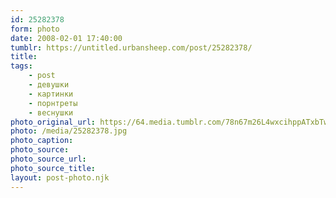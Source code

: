 ```yaml
---
id: 25282378
form: photo
date: 2008-02-01 17:40:00
tumblr: https://untitled.urbansheep.com/post/25282378/
title:
tags:
    - post
    - девушки
    - картинки
    - порнтреты
    - веснушки
photo_original_url: https://64.media.tumblr.com/78n67m26L4wxcihppATxbTwg_r1_500.jpg
photo: /media/25282378.jpg
photo_caption: 
photo_source:
photo_source_url:
photo_source_title:
layout: post-photo.njk
---
```


